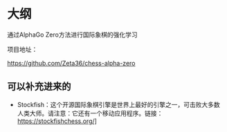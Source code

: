 
# 大纲


通过AlphaGo Zero方法进行国际象棋的强化学习



项目地址：

https://github.com/Zeta36/chess-alpha-zero

## 可以补充进来的

- Stockfish：这个开源国际象棋引擎是世界上最好的引擎之一，可击败大多数人类大师。请注意：它还有一个移动应用程序。链接：https://stockfishchess.org/]
